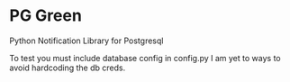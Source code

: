 # PG Green
Python Notification Library for Postgresql 


To test you must include database config in config.py 
I am yet to ways to avoid hardcoding the db creds. 

